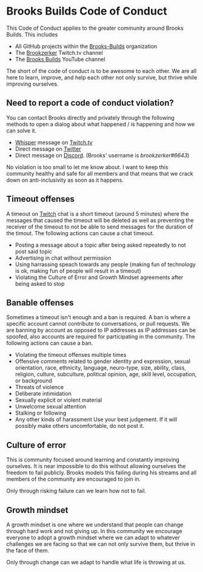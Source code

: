 # Brooks Builds Code of Conduct

This Code of Conduct applies to the greater community around Brooks Builds. This includes

* All GitHub projects within the [Brooks-Builds](https://github.com/brooks-builds) organization
* The [Brookzerker](https://www.twitch.tv/brookzerker) Twitch.tv channel
* The [Brooks Builds](https://www.youtube.com/channel/UCT1-XRVnJA-wws2bfbLbFcQ) YouTube channel

The short of the code of conduct is to be awesome to each other. We are all here to learn, improve, and help each other not only survive, but thrive while improving ourselves.

## Need to report a code of conduct violation?

You can contact Brooks directly and privately through the following methods to open a dialog about what happened / is happening and how we can solve it. 

* [Whisper](https://blog.twitch.tv/en/2015/06/10/psst-hey-you-let-s-whisper-2a84ac496804/) message on [Twitch.tv](https://www.twitch.tv/brookzerker)
* Direct message on [Twitter](https://www.twitter.com/brooks_patton)
* Direct message on [Discord](https://discordapp.com/). (Brooks' username is _brookzerker#6643_)

No violation is too small to let me know about. I want to keep this community healthy and safe for all members and that means that we crack down on anti-inclusivity as soon as it happens.

## Timeout offenses

A timeout on [Twitch](https://www.twitch.tv/brookzerker) chat is a short timeout (around 5 minutes) where the messages that caused the timeout will be deleted as well as preventing the receiver of the timeout to not be able to send messages for the duration of the timout. The following actions can cause a chat timeout.

* Posting a message about a topic after being asked repeatedly to not post said topic
* Advertising in chat without permission
* Using harrassing speach towards any people (making fun of technology is ok, making fun of people will result in a timeout)
* Violating the Culture of Error and Growth Mindset agreements after being asked to stop

## Banable offenses

Sometimes a timeout isn't enough and a ban is required. A ban is where a specific account cannot contribute to conversations, or pull requests. We are banning by account as opposed to IP addresses as IP addresses can be spoofed, also accounts are required for participating in the community. The following actions can cause a ban.

* Violating the timeout offenses multiple times
* Offensive comments related to gender identity and expression, sexual orientation, race, ethnicity, language, neuro-type, size, ability, class, religion, culture, subculture, political opinion, age, skill level, occupation, or background
* Threats of violence
* Deliberate intimidation
* Sexually explicit or violent material
* Unwelcome sexual attention
* Stalking or following
* Any other kinds of harassment Use your best judgement. If it will possibly make others uncomfortable, do not post it.

## Culture of error

This is community focused around learning and constantly improving ourselves. It is near impossible to do this without allowing ourselves the freedom to fail publicly. Brooks models this failing during his streams and all members of the community are encouraged to join in.

Only through risking failure can we learn how not to fail.

## Growth mindset

A growth mindset is one where we understand that people can change through hard work and not giving up. In this community we encourage everyone to adopt a growth mindset where we can adapt to whatever challenges we are facing so that we can not only survive them, but thrive in the face of them.

Only through change can we adapt to handle what life is throwing at us.